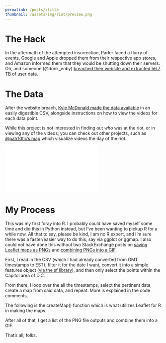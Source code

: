 ```yaml
---
permalink: /posts/:title
thumbnail: /assets/img/riot/preview.png
---
```


The Hack
========

In the aftermath of the attempted insurrection, Parler faced a flurry of events. Google and Apple dropped them from their respective app stores, and Amazon informed them that they would be shutting down their servers. Oh, and someone (@donk\_enby) [breached their website and extracted 56.7 TB of user data](https://www.vice.com/en/article/n7vqew/the-hacker-who-archived-parler-explains-how-she-did-it-and-what-comes-next).

The Data
========

After the website breach, [Kyle McDonald made the data available](https://gist.github.com/kylemcdonald/8fdabd6526924012c1f5afe538d7dc09) in an easily digestible CSV, alongside instructions on how to view the videos for each data point.

While this project is not interested in finding out _who_ was at the riot, or in viewing any of the videos, you can check out other projects, such as [@patr10tic’s map](https://thepatr10t.github.io/yall-Qaeda/) which visualize videos the day of the riot.

<iframe src="/assets/img/riot/parler.mp4" frameborder="0"> </iframe>

My Process
==========

This was my first foray into R. I probably could have saved myself some time and did this in Python instead, but I’ve been wanting to pickup R for a while now. All that to say, please be kind, I am no R expert, and I’m sure there was a faster/easier way to do this, say via ggplot or ggmap. I also could not have done this without two StackExchange posts on [saving Leaflet maps as PNGs](https://stackoverflow.com/questions/31336898/how-to-save-leaflet-in-r-map-as-png-or-jpg-file) and [combining PNGs into a GIF](https://stackoverflow.com/questions/56389470/convert-multiple-png-to-gif-as-an-animation-in-r).

First, I read in the CSV (which I had already converted from GMT timestamps to EST), filter it for the date I want, convert it into a simple features object ([via the sf library](https://r-spatial.github.io/sf/)), and then only select the points within the Capitol area of D.C.

<script src="https://gist.github.com/freestok/3a6876979c074939142b90640a1505b8.js"></script>

From there, I loop over the all the timestamps, select the pertinent data, create a map from said data, and repeat. More is explained in the code comments.

<script src="https://gist.github.com/freestok/d94477566fe066163459e2790490be3b.js"></script>

The following is the createMap() function which is what utilizes Leaflet for R in making the maps.

<script src="https://gist.github.com/freestok/b9a3a2833fcb69a2e8df4f3d5dd19987.js"></script>

After all of that, I get a list of the PNG file outputs and combine them into a GIF.

<script src="https://gist.github.com/freestok/7b0aabbdc2986e89a1f16bc2200282fa.js"></script>

That’s all, folks.